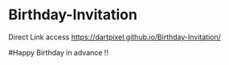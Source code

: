 # Birthday-Invitation
Direct Link access 
https://dartpixel.github.io/Birthday-Invitation/
  
#Happy Birthday in advance !!
